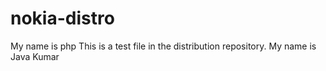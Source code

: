 # nokia-distro
My name is php
This is a test file in the distribution repository. 
My name is Java Kumar
